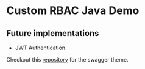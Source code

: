 # Custom RBAC Java Demo

## Future implementations

- JWT Authentication.

Checkout this [repository](https://github.com/tauisilva/Swagger-dartk-spring-boot) for the swagger theme.
